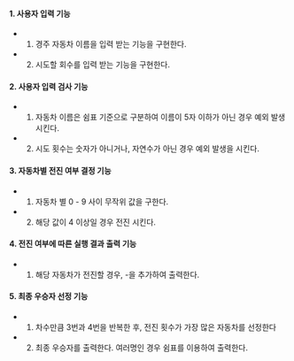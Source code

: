 #### 1. 사용자 입력 기능
- 1) 경주 자동차 이름을 입력 받는 기능을 구현한다.  
- 2) 시도할 회수를 입력 받는 기능을 구현한다.
#### 2. 사용자 입력 검사 기능
- 1) 자동차 이름은 쉼표 기준으로 구분하여 이름이 5자 이하가 아닌 경우 예외 발생시킨다.
- 2) 시도 횟수는 숫자가 아니거나, 자연수가 아닌 경우 예외 발생을 시킨다.
#### 3. 자동차별 전진 여부 결정 기능 
- 1) 자동차 별 0 - 9 사이 무작위 값을 구한다.
- 2) 해당 값이 4 이상일 경우 전진 시킨다.
#### 4. 전진 여부에 따른 실행 결과 출력 기능
- 1) 해당 자동차가 전진할 경우, -을 추가하여 출력한다.
#### 5. 최종 우승자 선정 기능
- 1) 차수만큼 3번과 4번을 반복한 후, 전진 횟수가 가장 많은 자동차를 선정한다
- 2) 최종 우승자를 출력한다. 여러명인 경우 쉼표를 이용하여 출력한다.